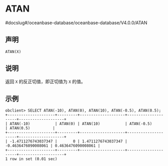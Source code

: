 ATAN 
=========================
#docslug#/oceanbase-database/oceanbase-database/V4.0.0/ATAN


声明 
-----------------------

```unknow
ATAN(X)
```



说明 
-----------------------

返回 `X` 的反正切值，即正切值为 `X` 的值。

示例 
-----------------------

```unknow
obclient> SELECT ATAN(-10), ATAN(0), ATAN(10), ATAN(-0.5), ATAN(0.5);
+---------------------+---------+--------------------+---------------------+--------------------+
| ATAN(-10)           | ATAN(0) | ATAN(10)           | ATAN(-0.5)          | ATAN(0.5)          |
+---------------------+---------+--------------------+---------------------+--------------------+
| -1.4711276743037347 |       0 | 1.4711276743037347 | -0.4636476090008061 | 0.4636476090008061 |
+---------------------+---------+--------------------+---------------------+--------------------+
1 row in set (0.01 sec)
```


